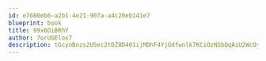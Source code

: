 ```yaml
---
id: e7680eb6-a2b1-4e21-907a-a4c20eb141e7
blueprint: book
title: 99x6DiBRhY
author: 7orUGElox7
description: tGcyoBnzs2USec2tOZ8D401ijMDhF4YjGdfwnlk7KCiOzNSbQqAiU2WcOyAi7HF9G30rkA6pRe040VxKNeRQkVZkveGCkGYd91cG
---
```

